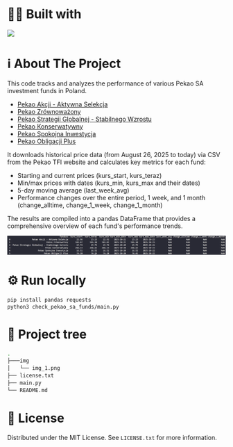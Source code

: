 <a name="readme-top"></a>
# 👨‍💻 Built with

<img src="https://img.shields.io/badge/Python-FFD43B?style=for-the-badge&logo=python&logoColor=blue" />

<!-- ABOUT THE PROJECT -->
# ℹ️ About The Project

This code tracks and analyzes the performance of various Pekao SA investment funds in Poland.

- [Pekao Akcji - Aktywna Selekcja](https://pekaotfi.pl/produkty/fundusze-inwestycyjne/pekao-akcji-aktywna-selekcja?currency=PLN)
- [Pekao Zrównoważony](https://pekaotfi.pl/produkty/fundusze-inwestycyjne/pekao-zrownowazony?currency=PLN)
- [Pekao Strategii Globalnej - Stabilnego Wzrostu](https://pekaotfi.pl/produkty/fundusze-inwestycyjne/pekao-strategii-globalnej-stabilnego-wzrostu?currency=PLN)
- [Pekao Konserwatywny](https://pekaotfi.pl/produkty/fundusze-inwestycyjne/pekao-konserwatywny?currency=PLN)
- [Pekao Spokojna Inwestycja](https://pekaotfi.pl/produkty/fundusze-inwestycyjne/pekao-spokojna-inwestycja?currency=PLN)
- [Pekao Obligacji Plus](https://pekaotfi.pl/produkty/fundusze-inwestycyjne/pekao-obligacji-plus?currency=PLN)

It downloads historical price data (from August 26, 2025 to today) via CSV from the Pekao TFI website and calculates key metrics for each fund:

- Starting and current prices (kurs_start, kurs_teraz)
- Min/max prices with dates (kurs_min, kurs_max and their dates)
- 5-day moving average (last_week_avg)
- Performance changes over the entire period, 1 week, and 1 month (change_alltime, change_1_week, change_1_month)

The results are compiled into a pandas DataFrame that provides a comprehensive overview of each fund's performance trends.

<img src="https://raw.githubusercontent.com/PKuziola/personal-scripts/refs/heads/main/check_pekao_sa_funds/img/img_1.png"/>

# ⚙️ Run locally

```
pip install pandas requests
python3 check_pekao_sa_funds/main.py
```

# 🌲 Project tree
```bash
.
├───img
│   └── img_1.png
├── license.txt
├── main.py
└── README.md

```

<!-- LICENSE -->
# 📄 License

Distributed under the MIT License. See `LICENSE.txt` for more information.